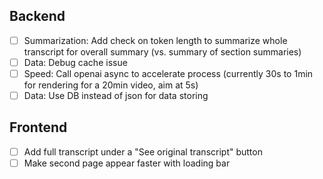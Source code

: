 ## Backend
- [ ] Summarization: Add check on token length to summarize whole transcript for overall summary (vs. summary of section summaries)
- [ ] Data: Debug cache issue
- [ ] Speed: Call openai async to accelerate process (currently 30s to 1min for rendering for a 20min video, aim at 5s)
- [ ] Data: Use DB instead of json for data storing

## Frontend
- [ ] Add full transcript under a "See original transcript" button
- [ ] Make second page appear faster with loading bar
